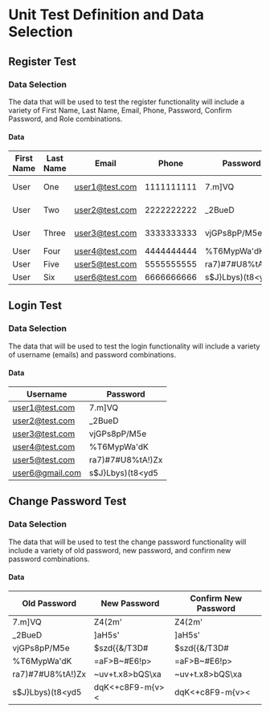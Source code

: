 # Unit Test Definition and Data Selection #  
  
## Register Test ##  
  
### Data Selection ###  
  
The data that will be used to test the register functionality will include a variety of First Name, Last Name, Email, Phone, Password, Confirm Password, and Role combinations.  
  
#### Data ####  
  
| First Name | Last Name | Email          | Phone      | Password           | Confirm Password | Role            |
|---         |---        |---             |---         |---                 |---               |---              |
| User       | One       | user1@test.com | 1111111111 | 7.m]VQ             | 7.m]VQ           | Law Enforcement |
| User       | Two       | user2@test.com | 2222222222 | _2BueD             | _2BueD           | Law Enforcement |
| User       | Three     | user3@test.com | 3333333333 | vjGPs8pP/M5e       | vjGPs8pP/M5e     | Law Enforcement |
| User       | Four      | user4@test.com | 4444444444 | \%T6MypWa'dK       | \%T6MypWa'dK     | Public          |
| User       | Five      | user5@test.com | 5555555555 | ra7)#7#U8%tA!)Zx   | ra7)#7#U8%tA!)Zx | Public          |
| User       | Six       | user6@test.com | 6666666666 | s$J}Lbys)(t8<yd5   | s$J}Lbys)(t8<yd5 | Public          |  

  
## Login Test ##  
  
### Data Selection ###  
  
The data that will be used to test the login functionality will include a variety of username (emails) and password combinations. 

#### Data ####  
  
| Username        | Password         |
|---              |---               |
| user1@test.com  | 7.m]VQ           |
| user2@test.com  | _2BueD           |
| user3@test.com  | vjGPs8pP/M5e     |
| user4@test.com  | \%T6MypWa'dK     |
| user5@test.com  | ra7)#7#U8%tA!)Zx |
| user6@gmail.com | s$J}Lbys)(t8<yd5 |  
  
  
## Change Password Test ##  
  
### Data Selection ###  
  
The data that will be used to test the change password functionality will include a variety of old password, new password, and confirm new password combinations.  
  
#### Data #####  
  
| Old Password      | New Password     | Confirm New Password |
|---                |---               |---                   |
| 7.m]VQ            | Z4(2m'           | Z4(2m'               |
| _2BueD            | ]aH5s'           | ]aH5s'               |
| vjGPs8pP/M5e      | $szd{{&/T3D#     | $szd{{&/T3D#         |
| \%T6MypWa'dK      | =aF>B~#E6!p>     | =aF>B~#E6!p>         |
| ra7)#7#U8%tA!)Zx  | ~uv+t.x8\>bQS\xa | ~uv+t.x8\>bQS\xa     |
| s$J}Lbys)(t8<yd5  | dqK<+c8F9\-m{v>< | dqK<+c8F9\-m{v><     |